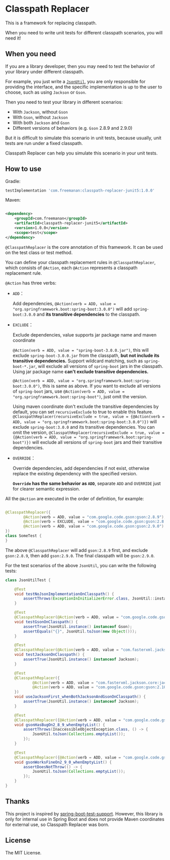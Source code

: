 # Classpath Replacer

This is a framework for replacing classpath.

When you need to write unit tests for different classpath scenarios, you will need it!

## When you need

If you are a library developer, then you may need to test the behavior of your library under different classpath.

For example, you just write a [`JsonUtil`](examples/junit5/src/main/java/com/example/JsonUtil.java), you are only
responsible for providing the interface, and the specific implementation is up to the user to choose, such as
using `Jackson` or `Gson`.

Then you need to test your library in different scenarios:

- With `Jackson`, without `Gson`
- With `Gson`, without `Jackson`
- With both `Jackson` and `Gson`
- Different versions of behaviors (e.g. `Gson` 2.8.9 and 2.9.0)

But it is difficult to simulate this scenario in unit tests, because usually, unit tests are run under a fixed
classpath.

Classpath Replacer can help you simulate this scenario in your unit tests.

## How to use

Gradle:

```groovy
testImplementation 'com.freemanan:classpath-replacer-junit5:1.0.0'
```

Maven:

```xml

<dependency>
    <groupId>com.freemanan</groupId>
    <artifactId>classpath-replacer-junit5</artifactId>
    <version>1.0.0</version>
    <scope>test</scope>
</dependency>
```

`@ClasspathReplacer` is the core annotation of this framework. It can be used on the test class or test method.

You can define your classpath replacement rules in `@ClasspathReplacer`, which consists of `@Action`, each `@Action`
represents a classpath replacement rule.

`@Action` has three verbs:

- `ADD`：

  Add dependencies, `@Action(verb = ADD, value = "org.springframework.boot:spring-boot:3.0.0")` will
  add `spring-boot:3.0.0` and **its transitive dependencies** to the classpath.

- `EXCLUDE`：

  Exclude dependencies, value supports jar package name and maven coordinate

  `@Action(verb = ADD, value = "spring-boot-3.0.0.jar")`, this will exclude `spring-boot-3.0.0.jar` from the
  classpath, **but not include its transitive dependencies.** Support wildcard matching, such
  as `spring-boot-*.jar`, will exclude all versions of `spring-boot` jars in the classpath. Using jar package name
  **can't exclude transitive dependencies.**

  `@Action(verb = ADD, value = "org.springframework.boot:spring-boot:3.0.0")`, this is same as above. If you want to
  exclude all versions of `spring-boot` jars,
  use `@Action(verb = ADD, value = "org.springframework.boot:spring-boot")`, just omit the version.

  Using maven coordinate don't exclude the transitive dependencies by default, you can set `recursiveExclude` to
  true to enable this feature.
  `@ClasspathReplacer(recursiveExclude = true, value = {@Action(verb = ADD, value = "org.springframework.boot:spring-boot:3.0.0")})`
  will exclude `spring-boot:3.0.0` and its transitive dependencies. You can omit the
  version, `@ClasspathReplacer(recursiveExclude = true, value = {@Action(verb = ADD, value = "org.springframework.boot:spring-boot")})`
  will exclude all versions of `spring-boot` jars and their transitive dependencies.

- `OVERRIDE`：

  Override dependencies, add dependencies if not exist, otherwise replace the existing dependency with the specified
  version.

  **`Override` has the same behavior as `ADD`**, separate `ADD` and `OVERRIDE` just for clearer semantic expression.

All the `@Action` are executed in the order of definition, for example:

```java

@ClasspathReplacer({
        @Action(verb = ADD, value = "com.google.code.gson:gson:2.8.9"),
        @Action(verb = EXCLUDE, value = "com.google.code.gson:gson:2.8.9"),
        @Action(verb = ADD, value = "com.google.code.gson:gson:2.9.0")
})
class SomeTest {
}
```

The above `@ClasspathReplacer` will add `gson:2.8.9` first, and exclude `gson:2.8.9`, then add `gson:2.9.0`. The final
classpath will be `gson:2.9.0`.

For the test scenarios of the above `JsonUtil`, you can write the following tests:

```java
class JsonUtilTest {

    @Test
    void testNoJsonImplementationOnClasspath() {
        assertThrows(ExceptionInInitializerError.class, JsonUtil::instance);
    }

    @Test
    @ClasspathReplacer(@Action(verb = ADD, value = "com.google.code.gson:gson:2.10.1"))
    void testGsonOnClasspath() {
        assertTrue(JsonUtil.instance() instanceof Gson);
        assertEquals("{}", JsonUtil.toJson(new Object()));
    }

    @Test
    @ClasspathReplacer(@Action(verb = ADD, value = "com.fasterxml.jackson.core:jackson-databind:2.14.1"))
    void testJacksonOnClasspath() {
        assertTrue(JsonUtil.instance() instanceof Jackson);
    }

    @Test
    @ClasspathReplacer({
            @Action(verb = ADD, value = "com.fasterxml.jackson.core:jackson-databind:2.14.1"),
            @Action(verb = ADD, value = "com.google.code.gson:gson:2.10.1")
    })
    void useJacksonFirst_whenBothJacksonAndGsonOnClasspath() {
        assertTrue(JsonUtil.instance() instanceof Jackson);
    }

    @Test
    @ClasspathReplacer({@Action(verb = ADD, value = "com.google.code.gson:gson:2.8.9")})
    void gsonHasBugOn2_8_9_whenEmptyList() {
        assertThrows(InaccessibleObjectException.class, () -> {
            JsonUtil.toJson(Collections.emptyList());
        });
    }

    @Test
    @ClasspathReplacer({@Action(verb = ADD, value = "com.google.code.gson:gson:2.9.0")})
    void gsonWorksFineOn2_9_0_whenEmptyList() {
        assertDoesNotThrow(() -> {
            JsonUtil.toJson(Collections.emptyList());
        });
    }
}
```

## Thanks

This project is inspired
by [spring-boot-test-support](https://github.com/spring-projects/spring-boot/tree/main/spring-boot-project/spring-boot-tools/spring-boot-test-support).
However, this library is only for internal use in Spring Boot and does not provide Maven coordinates for external use,
so Classpath Replacer was born.

## License

The MIT License.
